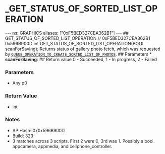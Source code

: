 # _GET_STATUS_OF_SORTED_LIST_OPERATION

--- ns: GRAPHICS aliases: ["0xF5BED327CEA362B1"] --- ## GET_STATUS_OF_SORTED_LIST_OPERATION  // 0xF5BED327CEA362B1 0x596B900D int GET_STATUS_OF_SORTED_LIST_OPERATION(BOOL scanForSaving);  Returns status of gallery photo fetch, which was requested by [`QUEUE_OPERATION_TO_CREATE_SORTED_LIST_OF_PHOTOS`](#_0x2A893980E96B659A).  ## Parameters * **scanForSaving**:  ## Return value 0 - Succeeded, 1 - In progress, 2 - Failed

### Parameters
* Any p0

### Return Value
* int

### Notes
* AP Hash: 0x0x596B900D
* Build: 323
* 3 matches across 3 scripts. First 2 were 0, 3rd was 1. Possibly a bool.
appcamera, appmedia, and cellphone_controller.

